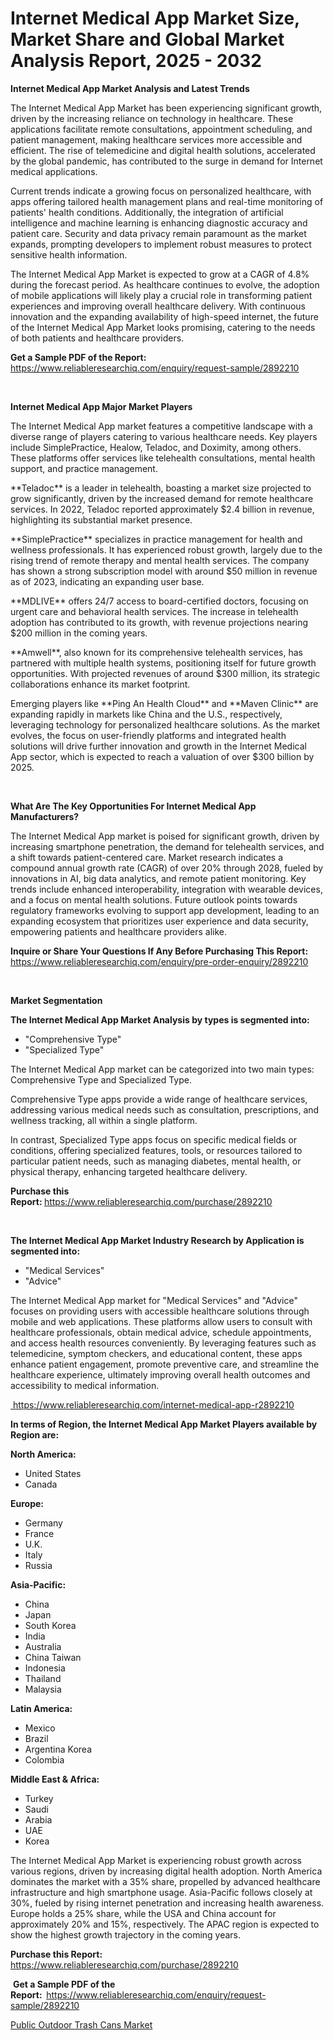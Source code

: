 <p><h1>Internet Medical App Market Size, Market Share and Global Market Analysis Report, 2025 - 2032</h1></p><p><strong>Internet Medical App Market Analysis and Latest Trends</strong></p>
<p><p>The Internet Medical App Market has been experiencing significant growth, driven by the increasing reliance on technology in healthcare. These applications facilitate remote consultations, appointment scheduling, and patient management, making healthcare services more accessible and efficient. The rise of telemedicine and digital health solutions, accelerated by the global pandemic, has contributed to the surge in demand for Internet medical applications.</p><p>Current trends indicate a growing focus on personalized healthcare, with apps offering tailored health management plans and real-time monitoring of patients' health conditions. Additionally, the integration of artificial intelligence and machine learning is enhancing diagnostic accuracy and patient care. Security and data privacy remain paramount as the market expands, prompting developers to implement robust measures to protect sensitive health information.</p><p>The Internet Medical App Market is expected to grow at a CAGR of 4.8% during the forecast period. As healthcare continues to evolve, the adoption of mobile applications will likely play a crucial role in transforming patient experiences and improving overall healthcare delivery. With continuous innovation and the expanding availability of high-speed internet, the future of the Internet Medical App Market looks promising, catering to the needs of both patients and healthcare providers.</p></p>
<p><strong>Get a Sample PDF of the Report:&nbsp;</strong> <a href="https://www.reliableresearchiq.com/enquiry/request-sample/2892210?utm_campaign=2716&utm_medium=2&utm_source=Github&utm_content=ia&utm_term=15032025&utm_id=internet-medical-app">https://www.reliableresearchiq.com/enquiry/request-sample/2892210</a></p>
<p>&nbsp;</p>
<p><strong>Internet Medical App Major Market Players</strong></p>
<p><p>The Internet Medical App market features a competitive landscape with a diverse range of players catering to various healthcare needs. Key players include SimplePractice, Healow, Teladoc, and Doximity, among others. These platforms offer services like telehealth consultations, mental health support, and practice management.</p><p>**Teladoc** is a leader in telehealth, boasting a market size projected to grow significantly, driven by the increased demand for remote healthcare services. In 2022, Teladoc reported approximately $2.4 billion in revenue, highlighting its substantial market presence.</p><p>**SimplePractice** specializes in practice management for health and wellness professionals. It has experienced robust growth, largely due to the rising trend of remote therapy and mental health services. The company has shown a strong subscription model with around $50 million in revenue as of 2023, indicating an expanding user base.</p><p>**MDLIVE** offers 24/7 access to board-certified doctors, focusing on urgent care and behavioral health services. The increase in telehealth adoption has contributed to its growth, with revenue projections nearing $200 million in the coming years.</p><p>**Amwell**, also known for its comprehensive telehealth services, has partnered with multiple health systems, positioning itself for future growth opportunities. With projected revenues of around $300 million, its strategic collaborations enhance its market footprint.</p><p>Emerging players like **Ping An Health Cloud** and **Maven Clinic** are expanding rapidly in markets like China and the U.S., respectively, leveraging technology for personalized healthcare solutions. As the market evolves, the focus on user-friendly platforms and integrated health solutions will drive further innovation and growth in the Internet Medical App sector, which is expected to reach a valuation of over $300 billion by 2025.</p></p>
<p>&nbsp;</p>
<p><strong>What Are The Key Opportunities For Internet Medical App Manufacturers?</strong></p>
<p><p>The Internet Medical App market is poised for significant growth, driven by increasing smartphone penetration, the demand for telehealth services, and a shift towards patient-centered care. Market research indicates a compound annual growth rate (CAGR) of over 20% through 2028, fueled by innovations in AI, big data analytics, and remote patient monitoring. Key trends include enhanced interoperability, integration with wearable devices, and a focus on mental health solutions. Future outlook points towards regulatory frameworks evolving to support app development, leading to an expanding ecosystem that prioritizes user experience and data security, empowering patients and healthcare providers alike.</p></p>
<p><strong>Inquire or Share Your Questions If Any Before Purchasing This Report:</strong> <a href="https://www.reliableresearchiq.com/enquiry/pre-order-enquiry/2892210?utm_campaign=2716&utm_medium=2&utm_source=Github&utm_content=ia&utm_term=15032025&utm_id=internet-medical-app">https://www.reliableresearchiq.com/enquiry/pre-order-enquiry/2892210</a></p>
<p>&nbsp;</p>
<p><strong>Market Segmentation</strong></p>
<p><strong>The Internet Medical App Market Analysis by types is segmented into:</strong></p>
<p><ul><li>"Comprehensive Type"</li><li>"Specialized Type"</li></ul></p>
<p><p>The Internet Medical App market can be categorized into two main types: Comprehensive Type and Specialized Type. </p><p>Comprehensive Type apps provide a wide range of healthcare services, addressing various medical needs such as consultation, prescriptions, and wellness tracking, all within a single platform. </p><p>In contrast, Specialized Type apps focus on specific medical fields or conditions, offering specialized features, tools, or resources tailored to particular patient needs, such as managing diabetes, mental health, or physical therapy, enhancing targeted healthcare delivery.</p></p>
<p><strong>Purchase this Report:&nbsp;</strong><a href="https://www.reliableresearchiq.com/purchase/2892210?utm_campaign=2716&utm_medium=2&utm_source=Github&utm_content=ia&utm_term=15032025&utm_id=internet-medical-app">https://www.reliableresearchiq.com/purchase/2892210</a></p>
<p>&nbsp;</p>
<p><strong>The Internet Medical App Market Industry Research by Application is segmented into:</strong></p>
<p><ul><li>"Medical Services"</li><li>"Advice"</li></ul></p>
<p><p>The Internet Medical App market for "Medical Services" and "Advice" focuses on providing users with accessible healthcare solutions through mobile and web applications. These platforms allow users to consult with healthcare professionals, obtain medical advice, schedule appointments, and access health resources conveniently. By leveraging features such as telemedicine, symptom checkers, and educational content, these apps enhance patient engagement, promote preventive care, and streamline the healthcare experience, ultimately improving overall health outcomes and accessibility to medical information.</p></p>
<p><a href="https://www.reliableresearchiq.com/internet-medical-app-r2892210?utm_campaign=2716&utm_medium=2&utm_source=Github&utm_content=ia&utm_term=15032025&utm_id=internet-medical-app">&nbsp;https://www.reliableresearchiq.com/internet-medical-app-r2892210</a></p>
<p><strong>In terms of Region, the Internet Medical App Market Players available by Region are:</strong></p>
<p>
    <p> <strong> North America: </strong>
        <ul>
            <li>United States</li>
            <li>Canada</li>
        </ul>
        </p> 
    <p> <strong> Europe: </strong>
        <ul>
            <li>Germany</li>
            <li>France</li>
            <li>U.K.</li>
            <li>Italy</li>
            <li>Russia</li>
        </ul>
        </p> 
    <p> <strong> Asia-Pacific: </strong>
        <ul>
            <li>China</li>
            <li>Japan</li>
            <li>South Korea</li>
            <li>India</li>
            <li>Australia</li>
            <li>China Taiwan</li>
            <li>Indonesia</li>
            <li>Thailand</li>
            <li>Malaysia</li>
        </ul>
        </p> 
    <p> <strong> Latin America: </strong>
        <ul>
            <li>Mexico</li>
            <li>Brazil</li>
            <li>Argentina Korea</li>
            <li>Colombia</li>
        </ul>
        </p> 
    <p> <strong> Middle East & Africa: </strong>
        <ul>
            <li>Turkey</li>
            <li>Saudi</li>
            <li>Arabia</li>
            <li>UAE</li>
            <li>Korea</li>
        </ul>
    </p>
    </p>
<p><p>The Internet Medical App Market is experiencing robust growth across various regions, driven by increasing digital health adoption. North America dominates the market with a 35% share, propelled by advanced healthcare infrastructure and high smartphone usage. Asia-Pacific follows closely at 30%, fueled by rising internet penetration and increasing health awareness. Europe holds a 25% share, while the USA and China account for approximately 20% and 15%, respectively. The APAC region is expected to show the highest growth trajectory in the coming years.</p></p>
<p><strong>Purchase this Report: </strong><a href="https://www.reliableresearchiq.com/purchase/2892210?utm_campaign=2716&utm_medium=2&utm_source=Github&utm_content=ia&utm_term=15032025&utm_id=internet-medical-app">https://www.reliableresearchiq.com/purchase/2892210</a></p>
<p>&nbsp;<strong>Get a Sample PDF of the Report:&nbsp;&nbsp;</strong><a href="https://www.reliableresearchiq.com/enquiry/request-sample/2892210?utm_campaign=2716&utm_medium=2&utm_source=Github&utm_content=ia&utm_term=15032025&utm_id=internet-medical-app">https://www.reliableresearchiq.com/enquiry/request-sample/2892210</a></p>
<p><strong></strong></p>
<p><p><a href="https://github.com/stephaniwo144/Market-Research-Report-List-1/blob/main/public-outdoor-trash-cans-market.md?utm_campaign=2716&utm_medium=2&utm_source=Github&utm_content=ia&utm_term=15032025&utm_id=internet-medical-app">Public Outdoor Trash Cans Market</a></p></p>